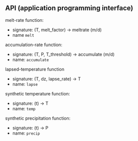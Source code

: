 ## API (application programming interface)

melt-rate function:
- signature: (T, melt_factor) -> meltrate (m/d)
- name `melt`

accumulation-rate function:
- signature: (T, P, T_threshold) -> accumulate (m/d)
- name: `accumulate`

lapsed-temperature function
- signature: (T, dz, lapse_rate) -> T
- name: `lapse`

synthetic temperature function:
- signature: (t) -> T
- name: `temp`

synthetic precipitation function:
- signature: (t) -> P
- name: `precip`
